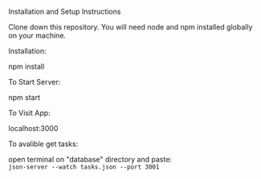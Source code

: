 
Installation and Setup Instructions

Clone down this repository. You will need node and npm installed globally on your machine.

Installation:

npm install

To Start Server:

npm start

To Visit App:

localhost:3000

To avalible  get tasks:

open terminal on "database" directory and paste: <br/>
`json-server --watch tasks.json --port 3001`
